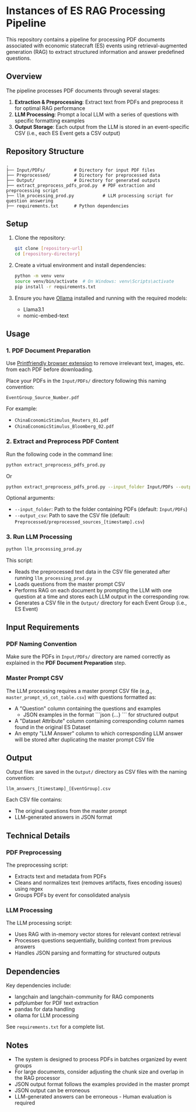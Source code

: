 # Instances of ES RAG Processing Pipeline

This repository contains a pipeline for processing PDF documents associated with economic statecraft (ES) events using retrieval-augmented generation (RAG) to extract structured information and answer predefined questions.

## Overview

The pipeline processes PDF documents through several stages:
1. **Extraction & Preprocessing**: Extract text from PDFs and preprocess it for optimal RAG performance
2. **LLM Processing**: Prompt a local LLM with a series of questions with specific formatting examples
3. **Output Storage**: Each output from the LLM is stored in an event-specific CSV (i.e., each ES Event gets a CSV output)

## Repository Structure

```
.
├── Input/PDFs/           # Directory for input PDF files
├── Preprocessed/         # Directory for preprocessed data
├── Output/               # Directory for generated outputs
├── extract_preprocess_pdfs_prod.py  # PDF extraction and preprocessing script
├── llm_processing_prod.py           # LLM processing script for question answering
├── requirements.txt      # Python dependencies
```

## Setup

1. Clone the repository:
   ```bash
   git clone [repository-url]
   cd [repository-directory]
   ```

2. Create a virtual environment and install dependencies:
   ```bash
   python -m venv venv
   source venv/bin/activate  # On Windows: venv\Scripts\activate
   pip install -r requirements.txt
   ```

3. Ensure you have [Ollama](https://ollama.ai/) installed and running with the required models:
   - Llama3.1
   - nomic-embed-text

## Usage

### 1. PDF Document Preparation

Use [Printfriendly browser extension](https://www.printfriendly.com/extensions/chrome) to remove irrelevant text, images, etc. from each PDF before downloading. 

Place your PDFs in the `Input/PDFs/` directory following this naming convention:
```
EventGroup_Source_Number.pdf
```

For example:
- `ChinaEconomicStimulus_Reuters_01.pdf`
- `ChinaEconomicStimulus_Bloomberg_02.pdf`

### 2. Extract and Preprocess PDF Content
Run the following code in the command line: 
```bash
python extract_preprocess_pdfs_prod.py
```
Or
```bash
python extract_preprocess_pdfs_prod.py --input_folder Input/PDFs --output_csv Preprocessed/preprocessed_sources_[timestamp].csv
```

Optional arguments:
- `--input_folder`: Path to the folder containing PDFs (default: `Input/PDFs`)
- `--output_csv`: Path to save the CSV file (default: `Preprocessed/preprocessed_sources_[timestamp].csv`)

### 3. Run LLM Processing

```bash
python llm_processing_prod.py
```

This script:
- Reads the preprocessed text data in the CSV file generated after running `llm_processing_prod.py`
- Loads questions from the master prompt CSV
- Performs RAG on each document by prompting the LLM with one question at a time and stores each LLM output in the corresponding row. 
- Generates a CSV file in the `Output/` directory for each Event Group (i.e., ES Event)

## Input Requirements

### PDF Naming Convention
Make sure the PDFs in `Input/PDFs/` directory are named correctly as explained in the **PDF Document Preparation** step.

### Master Prompt CSV
The LLM processing requires a master prompt CSV file (e.g., `master_prompt_v5_cot_table.csv`) with questions formatted as:
- A "Question" column containing the questions and examples
    -  JSON examples in the format \```json {...} ``` for structured output
- A "Dataset Attribute" column containing corresponding column names found in the original ES Dataset
- An empty "LLM Answer" column to which corresponding LLM answer will be stored after duplicating the master prompt CSV file 


## Output

Output files are saved in the `Output/` directory as CSV files with the naming convention:
```
llm_answers_[timestamp]_[EventGroup].csv
```

Each CSV file contains:
- The original questions from the master prompt
- LLM-generated answers in JSON format

## Technical Details

### PDF Preprocessing

The preprocessing script:
- Extracts text and metadata from PDFs
- Cleans and normalizes text (removes artifacts, fixes encoding issues) using regex
- Groups PDFs by event for consolidated analysis

### LLM Processing

The LLM processing script:
- Uses RAG with in-memory vector stores for relevant context retrieval
- Processes questions sequentially, building context from previous answers
- Handles JSON parsing and formatting for structured outputs

## Dependencies

Key dependencies include:
- langchain and langchain-community for RAG components
- pdfplumber for PDF text extraction
- pandas for data handling
- ollama for LLM processing

See `requirements.txt` for a complete list.

## Notes

- The system is designed to process PDFs in batches organized by event groups
- For large documents, consider adjusting the chunk size and overlap in the RAG processor
- JSON output format follows the examples provided in the master prompt
- JSON output can be erroneous
- LLM-generated answers can be erroneous - Human evaluation is required
